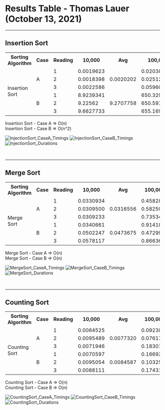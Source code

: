 # Results Table - Thomas Lauer (October 13, 2021)
<hr>

## Insertion Sort

<table style="width:100%">
  <tr>
    <th>Sorting Algorithm</th>
    <th>Case</th>
    <th>Reading</th>
    <th>10,000</th>
    <th>Avg</th>
    <th>100,000</th>
    <th>Avg</th>
    <th>1,000,000</th>
    <th>Avg</th>
  </tr>
  
  <tr>
    <td rowspan=6>Insertion Sort</td>
    <td rowspan=3>A</td>
    <td>1</td>
    <td>0.0019623</td>
    <td rowspan=3>0.0020202</td>
    <td>0.0203851</td>
    <td rowspan=3>0.0350398</td>
    <td>0.2495683</td>
    <td rowspan=3>0.2213227</td>
  </tr>
  <tr>
    <td>2</td>
    <td>0.0018398</td>
    <td>0.0251253</td>
    <td>0.2133161</td>
  </tr>
  <tr>
    <td>3</td>
    <td>0.0022586</td>
    <td>0.0596089</td>
    <td>0.2010837</td>
  </tr>
  
  <tr>
    <td rowspan=3>B</td>
    <td>1</td>
    <td>8.9239341</td>
    <td rowspan=3>9.2707758</td>
    <td>650.3298678</td>
    <td rowspan=3>652.0324660</td>
    <td>57333.7344588</td>
    <td rowspan=3>57414.1580672</td>
  </tr>
  <tr>
    <td>2</td>
    <td>9.22562</td>
    <td>650.5975474</td>
    <td>57433.2350814</td>
  </tr>
  <tr>
    <td>3</td>
    <td>9.6627733</td>
    <td>655.1699829</td>
    <td>57475.5046613</td>
  </tr>
</table>

Insertion Sort - Case A => O(n)<br>
Insertion Sort - Case B => O(n^2)<br>

![InjectionSort_CaseA_Timings](https://github.com/tjlauer/CIS223_Task3/blob/main/Images/InsertionSort_CaseA.svg?raw=true)
![InjectionSort_CaseB_Timings](https://github.com/tjlauer/CIS223_Task3/blob/main/Images/InsertionSort_CaseB.svg?raw=true)
![InjectionSort_Durations](https://github.com/tjlauer/CIS223_Task3/blob/main/Images/InsertionSort_Durations.svg?raw=true)

<br><hr>

## Merge Sort

<table style="width:100%">
  <tr>
    <th>Sorting Algorithm</th>
    <th>Case</th>
    <th>Reading</th>
    <th>10,000</th>
    <th>Avg</th>
    <th>100,000</th>
    <th>Avg</th>
    <th>1,000,000</th>
    <th>Avg</th>
  </tr>
  
  <tr>
    <td rowspan=6>Merge Sort</td>
    <td rowspan=3>A</td>
    <td>1</td>
    <td>0.0330934</td>
    <td rowspan=3>0.0316556</td>
    <td>0.4582884</td>
    <td rowspan=3>0.5920446</td>
    <td>5.0608495</td>
    <td rowspan=3>5.3586865</td>
  </tr>
  <tr>
    <td>2</td>
    <td>0.0309500</td>
    <td>0.582503</td>
    <td>5.3169194</td>
  </tr>
  <tr>
    <td>3</td>
    <td>0.0309233</td>
    <td>0.7353425</td>
    <td>5.6982906</td>
  </tr>
  
  <tr>
    <td rowspan=3>B</td>
    <td>1</td>
    <td>0.0340661</td>
    <td rowspan=3>0.0473675</td>
    <td>0.9141803</td>
    <td rowspan=3>0.7511805</td>
    <td>5.0180289</td>
    <td rowspan=3>4.9778625</td>
  </tr>
  <tr>
    <td>2</td>
    <td>0.0502247</td>
    <td>0.4729961</td>
    <td>4.9788671</td>
  </tr>
  <tr>
    <td>3</td>
    <td>0.0578117</td>
    <td>0.8663651</td>
    <td>4.9366916</td>
  </tr>
</table>

Merge Sort - Case A => O(n)<br>
Merge Sort - Case B => O(n)<br>

![MergeSort_CaseA_Timings](https://github.com/tjlauer/CIS223_Task3/blob/main/Images/MergeSort_CaseA.svg?raw=true)
![MergeSort_CaseB_Timings](https://github.com/tjlauer/CIS223_Task3/blob/main/Images/MergeSort_CaseB.svg?raw=true)
![MergeSort_Durations](https://github.com/tjlauer/CIS223_Task3/blob/main/Images/MergeSort_Durations.svg?raw=true)

<br><hr>

## Counting Sort

<table style="width:100%">
  <tr>
    <th>Sorting Algorithm</th>
    <th>Case</th>
    <th>Reading</th>
    <th>10,000</th>
    <th>Avg</th>
    <th>100,000</th>
    <th>Avg</th>
    <th>1,000,000</th>
    <th>Avg</th>
  </tr>
  
  <tr>
    <td rowspan=6>Counting Sort</td>
    <td rowspan=3>A</td>
    <td>1</td>
    <td>0.0064525</td>
    <td rowspan=3>0.0077320</td>
    <td>0.0923856</td>
    <td rowspan=3>0.1171897</td>
    <td>0.8215346</td>
    <td rowspan=3>1.0777135</td>
  </tr>
  <tr>
    <td>2</td>
    <td>0.0095489</td>
    <td>0.0761710</td>
    <td>0.8353502</td>
  </tr>
  <tr>
    <td>3</td>
    <td>0.0071946</td>
    <td>0.1830124</td>
    <td>1.5762558</td>
  </tr>
  
  <tr>
    <td rowspan=3>B</td>
    <td>1</td>
    <td>0.0070597</td>
    <td rowspan=3>0.0084587</td>
    <td>0.1669267</td>
    <td rowspan=3>0.1481636</td>
    <td>0.8373364</td>
    <td rowspan=3>0.8764878</td>
  </tr>
  <tr>
    <td>2</td>
    <td>0.0095054</td>
    <td>0.1032503</td>
    <td>0.9788574</td>
  </tr>
  <tr>
    <td>3</td>
    <td>0.0088111</td>
    <td>0.1743139</td>
    <td>0.8132695</td>
  </tr>
  
</table>

Counting Sort - Case A => O(n)<br>
Counting Sort - Case B => O(n)<br>

![CountingSort_CaseA_Timings](https://github.com/tjlauer/CIS223_Task3/blob/main/Images/CountingSort_CaseA.svg?raw=true)
![CountingSort_CaseB_Timings](https://github.com/tjlauer/CIS223_Task3/blob/main/Images/CountingSort_CaseB.svg?raw=true)
![CountingSort_Durations](https://github.com/tjlauer/CIS223_Task3/blob/main/Images/CountingSort_Durations.svg?raw=true)

